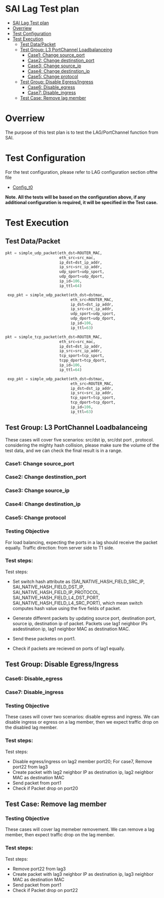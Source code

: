 # SAI Lag Test plan
- [SAI Lag Test plan](#sai-lag-test-plan)
- [Overriew](#overriew)
- [Test Configuration](#test-configuration)
- [Test Execution](#test-execution)
  - [Test Data/Packet](#test-datapacket)
  - [Test Group: L3 PortChannel Loadbalanceing](#test-group-l3-portchannel-loadbalanceing)
    - [Case1: Change source_port](#case1-change-source_port)
    - [Case2: Change destinstion_port](#case2-change-destinstion_port)
    - [Case3: Change source_ip](#case3-change-source_ip)
    - [Case4: Change destinstion_ip](#case4-change-destinstion_ip)
    - [Case5: Change protocol](#case5-change-protocol)
  - [Test Group: Disable Egress/Ingress](#test-group-disable-egressingress)
    - [Case6: Disable_egress](#case6-disable_egress)
    - [Case7: Disable_ingress](#case7-disable_ingress)
  - [Test Case: Remove lag member](#test-case-remove-lag-member)
# Overriew
The purpose of this test plan is to test the LAG/PortChannel function from SAI.


# Test Configuration

For the test configuration, please refer to LAG configuration section ofthe file 
  - [Config_t0](./config_data/config_t0.md)
  
**Note. All the tests will be based on the configuration above, if any additional configuration is required, it will be specified in the Test case.**

# Test Execution
## Test Data/Packet
```Python
pkt = simple_udp_packet(eth_dst=ROUTER_MAC,
                        eth_src=src_mac,
                        ip_dst=dst_ip_addr,
                        ip_src=src_ip_addr,
                        udp_sport=udp_sport,
                        udp_dport=udp_dport,
                        ip_id=106,
                        ip_ttl=64)

 exp_pkt = simple_udp_packet(eth_dst=dstmac,
                             eth_src=ROUTER_MAC,
                             ip_dst=dst_ip_addr,
                             ip_src=src_ip_addr,
                             udp_sport=udp_sport,
                             udp_dport=udp_dport,
                             ip_id=106,
                             ip_ttl=63)
```

```Python
pkt = simple_tcp_packet(eth_dst=ROUTER_MAC,
                        eth_src=src_mac,
                        ip_dst=dst_ip_addr,
                        ip_src=src_ip_addr,
                        tcp_sport=tcp_sport,
                        tcpp_dport=tcp_dport,
                        ip_id=106,
                        ip_ttl=64)

 exp_pkt = simple_udp_packet(eth_dst=dstmac,
                             eth_src=ROUTER_MAC,
                             ip_dst=dst_ip_addr,
                             ip_src=src_ip_addr,
                             tcp_sport=tcp_sport,
                             tcp_dport=tcp_dport,
                             ip_id=106,
                             ip_ttl=63)
```

## Test Group: L3 PortChannel Loadbalanceing
These cases will cover five scenarios: src/dst ip, src/dst port , protocol. considering the mighty hash collision, please make sure the volume of the test data, and we can check the final result is in a range.


### Case1: Change source_port
### Case2: Change destinstion_port
### Case3: Change source_ip
### Case4: Change destinstion_ip
### Case5: Change protocol


### Testing Objective <!-- omit in toc --> 
For load balancing, expecting the ports in a lag should receive the packet equally. Traffic direction: from server side to T1 side. 
### Test steps: <!-- omit in toc --> 
Test steps:
  - Set switch hash attribute as (SAI_NATIVE_HASH_FIELD_SRC_IP,
                                SAI_NATIVE_HASH_FIELD_DST_IP,
                                SAI_NATIVE_HASH_FIELD_IP_PROTOCOL,
                                SAI_NATIVE_HASH_FIELD_L4_DST_PORT,
                                SAI_NATIVE_HASH_FIELD_L4_SRC_PORT), which mean switch computes hash value  using the five fields of packet. 

  - Generate different packets by updating source port, destination port, source ip, destination ip of packet. Packets use lag1 neighbor IPs asdestination ip, lag1 neighbor MAC as destination MAC.

  - Send these packetes on port1. 
  - Check if packets are recieved on ports of lag1 equally.

## Test Group: Disable Egress/Ingress


### Case6: Disable_egress
### Case7: Disable_ingress

### Testing Objective <!-- omit in toc --> 
These cases will cover two scenarios: disable egress and ingress.  We can disable ingress or egress on a lag member, then we expect traffic drop on the disabled lag member.

### Test steps: <!-- omit in toc --> 
Test steps:
- Disable egress/ingress on lag2 member port20; For case7, Remove port22 from lag3
- Create packet with lag2 neighbor IP as destination ip, lag2 neighbor MAC as destination MAC
- Send packet from port1 
- Check if Packet drop on port20

## Test Case: Remove lag member
### Testing Objective <!-- omit in toc --> 
These cases will cover lag memeber removement.  We can remove a lag member, then expect traffic drop on the lag member.

### Test steps: <!-- omit in toc --> 
Test steps:
- Remove port22 from lag3
- Create packet with lag3 neighbor IP as destination ip, lag3 neighbor MAC as destination MAC
- Send packet from port1 
- Check if Packet drop on port22




